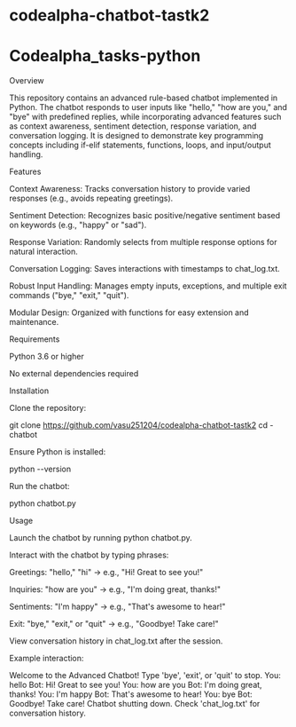 # codealpha-chatbot-tastk2
# Codealpha_tasks-python
Overview

This repository contains an advanced rule-based chatbot implemented in Python. The chatbot responds to user inputs like "hello," "how are you," and "bye" with predefined replies, while incorporating advanced features such as context awareness, sentiment detection, response variation, and conversation logging. It is designed to demonstrate key programming concepts including if-elif statements, functions, loops, and input/output handling.

Features





Context Awareness: Tracks conversation history to provide varied responses (e.g., avoids repeating greetings).



Sentiment Detection: Recognizes basic positive/negative sentiment based on keywords (e.g., "happy" or "sad").



Response Variation: Randomly selects from multiple response options for natural interaction.



Conversation Logging: Saves interactions with timestamps to chat_log.txt.



Robust Input Handling: Manages empty inputs, exceptions, and multiple exit commands ("bye," "exit," "quit").



Modular Design: Organized with functions for easy extension and maintenance.

Requirements





Python 3.6 or higher



No external dependencies required

Installation





Clone the repository:

git clone https://github.com/vasu251204/codealpha-chatbot-tastk2
cd -chatbot



Ensure Python is installed:

python --version



Run the chatbot:

python chatbot.py

Usage





Launch the chatbot by running python 
chatbot.py.



Interact with the chatbot by typing phrases:





Greetings: "hello," "hi" → e.g., "Hi! Great to see you!"



Inquiries: "how are you" → e.g., "I'm doing great, thanks!"



Sentiments: "I'm happy" → e.g., "That's awesome to hear!"



Exit: "bye," "exit," or "quit" → e.g., "Goodbye! Take care!"



View conversation history in chat_log.txt after the session.

Example interaction:

Welcome to the Advanced Chatbot! Type 'bye', 'exit', or 'quit' to stop.
You: hello
Bot: Hi! Great to see you!
You: how are you
Bot: I'm doing great, thanks!
You: I'm happy
Bot: That's awesome to hear!
You: bye
Bot: Goodbye! Take care!
Chatbot shutting down. Check 'chat_log.txt' for conversation history.
